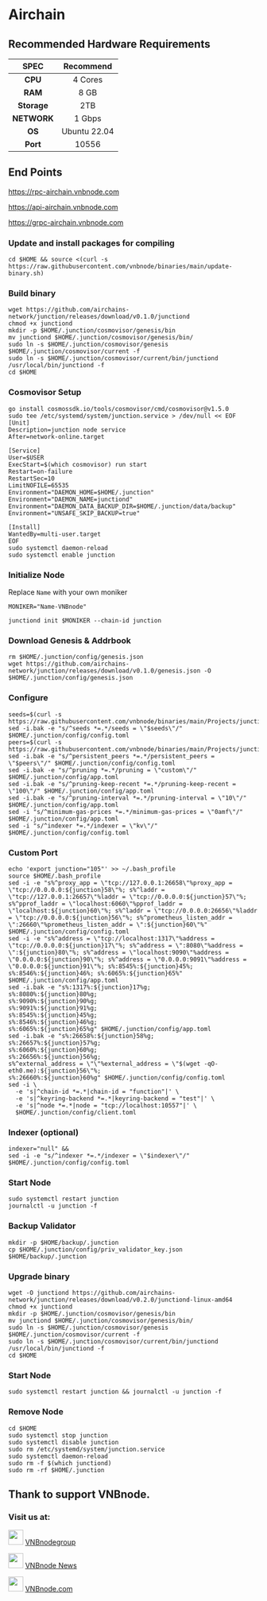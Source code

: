 # Airchain
## Recommended Hardware Requirements

|   SPEC      |       Recommend          |
| :---------: | :-----------------------:|
|   **CPU**   |        4 Cores           |
|   **RAM**   |        8 GB              |
| **Storage** |       2TB            |
| **NETWORK** |        1 Gbps            |
|   **OS**    |        Ubuntu 22.04      |
|   **Port**  |        10556             | 

## End Points

https://rpc-airchain.vnbnode.com

https://api-airchain.vnbnode.com

https://grpc-airchain.vnbnode.com

### Update and install packages for compiling
```
cd $HOME && source <(curl -s https://raw.githubusercontent.com/vnbnode/binaries/main/update-binary.sh)
```

### Build binary
```
wget https://github.com/airchains-network/junction/releases/download/v0.1.0/junctiond
chmod +x junctiond
mkdir -p $HOME/.junction/cosmovisor/genesis/bin
mv junctiond $HOME/.junction/cosmovisor/genesis/bin/
sudo ln -s $HOME/.junction/cosmovisor/genesis $HOME/.junction/cosmovisor/current -f
sudo ln -s $HOME/.junction/cosmovisor/current/bin/junctiond /usr/local/bin/junctiond -f
cd $HOME
```

### Cosmovisor Setup
```
go install cosmossdk.io/tools/cosmovisor/cmd/cosmovisor@v1.5.0
sudo tee /etc/systemd/system/junction.service > /dev/null << EOF
[Unit]
Description=junction node service
After=network-online.target
 
[Service]
User=$USER
ExecStart=$(which cosmovisor) run start
Restart=on-failure
RestartSec=10
LimitNOFILE=65535
Environment="DAEMON_HOME=$HOME/.junction"
Environment="DAEMON_NAME=junctiond"
Environment="DAEMON_DATA_BACKUP_DIR=$HOME/.junction/data/backup"
Environment="UNSAFE_SKIP_BACKUP=true"
 
[Install]
WantedBy=multi-user.target
EOF
sudo systemctl daemon-reload
sudo systemctl enable junction
```

### Initialize Node
Replace `Name` with your own moniker
```
MONIKER="Name-VNBnode"
```
```
junctiond init $MONIKER --chain-id junction
```

### Download Genesis & Addrbook
```
rm $HOME/.junction/config/genesis.json
wget https://github.com/airchains-network/junction/releases/download/v0.1.0/genesis.json -O $HOME/.junction/config/genesis.json
```

### Configure
```
seeds=$(curl -s https://raw.githubusercontent.com/vnbnode/binaries/main/Projects/junction/seeds.txt)
sed -i.bak -e "s/^seeds *=.*/seeds = \"$seeds\"/" $HOME/.junction/config/config.toml
peers=$(curl -s https://raw.githubusercontent.com/vnbnode/binaries/main/Projects/junction/peers.txt)
sed -i.bak -e "s/^persistent_peers *=.*/persistent_peers = \"$peers\"/" $HOME/.junction/config/config.toml
sed -i.bak -e "s/^pruning *=.*/pruning = \"custom\"/" $HOME/.junction/config/app.toml
sed -i.bak -e "s/^pruning-keep-recent *=.*/pruning-keep-recent = \"100\"/" $HOME/.junction/config/app.toml
sed -i.bak -e "s/^pruning-interval *=.*/pruning-interval = \"10\"/" $HOME/.junction/config/app.toml
sed -i "s/^minimum-gas-prices *=.*/minimum-gas-prices = \"0amf\"/" $HOME/.junction/config/app.toml
sed -i "s/^indexer *=.*/indexer = \"kv\"/" $HOME/.junction/config/config.toml
```

### Custom Port
```
echo 'export junction="105"' >> ~/.bash_profile
source $HOME/.bash_profile
sed -i -e "s%^proxy_app = \"tcp://127.0.0.1:26658\"%proxy_app = \"tcp://0.0.0.0:${junction}58\"%; s%^laddr = \"tcp://127.0.0.1:26657\"%laddr = \"tcp://0.0.0.0:${junction}57\"%; s%^pprof_laddr = \"localhost:6060\"%pprof_laddr = \"localhost:${junction}60\"%; s%^laddr = \"tcp://0.0.0.0:26656\"%laddr = \"tcp://0.0.0.0:${junction}56\"%; s%^prometheus_listen_addr = \":26660\"%prometheus_listen_addr = \":${junction}60\"%" $HOME/.junction/config/config.toml
sed -i -e "s%^address = \"tcp://localhost:1317\"%address = \"tcp://0.0.0.0:${junction}17\"%; s%^address = \":8080\"%address = \":${junction}80\"%; s%^address = \"localhost:9090\"%address = \"0.0.0.0:${junction}90\"%; s%^address = \"0.0.0.0:9091\"%address = \"0.0.0.0:${junction}91\"%; s%:8545%:${junction}45%; s%:8546%:${junction}46%; s%:6065%:${junction}65%" $HOME/.junction/config/app.toml
sed -i.bak -e "s%:1317%:${junction}17%g;
s%:8080%:${junction}80%g;
s%:9090%:${junction}90%g;
s%:9091%:${junction}91%g;
s%:8545%:${junction}45%g;
s%:8546%:${junction}46%g;
s%:6065%:${junction}65%g" $HOME/.junction/config/app.toml
sed -i.bak -e "s%:26658%:${junction}58%g;
s%:26657%:${junction}57%g;
s%:6060%:${junction}60%g;
s%:26656%:${junction}56%g;
s%^external_address = \"\"%external_address = \"$(wget -qO- eth0.me):${junction}56\"%;
s%:26660%:${junction}60%g" $HOME/.junction/config/config.toml
sed -i \
  -e 's|^chain-id *=.*|chain-id = "function"|' \
  -e 's|^keyring-backend *=.*|keyring-backend = "test"|' \
  -e 's|^node *=.*|node = "tcp://localhost:10557"|' \
  $HOME/.junction/config/client.toml
```
### Indexer (optional)
```
indexer="null" &&
sed -i -e "s/^indexer *=.*/indexer = \"$indexer\"/" $HOME/.junction/config/config.toml
```
### Start Node
```
sudo systemctl restart junction
journalctl -u junction -f
```

### Backup Validator
```
mkdir -p $HOME/backup/.junction
cp $HOME/.junction/config/priv_validator_key.json $HOME/backup/.junction
```

### Upgrade binary
```
wget -O junctiond https://github.com/airchains-network/junction/releases/download/v0.2.0/junctiond-linux-amd64
chmod +x junctiond
mkdir -p $HOME/.junction/cosmovisor/genesis/bin
mv junctiond $HOME/.junction/cosmovisor/genesis/bin/
sudo ln -s $HOME/.junction/cosmovisor/genesis $HOME/.junction/cosmovisor/current -f
sudo ln -s $HOME/.junction/cosmovisor/current/bin/junctiond /usr/local/bin/junctiond -f
cd $HOME
```
### Start Node
```
sudo systemctl restart junction && journalctl -u junction -f
```

### Remove Node
```
cd $HOME
sudo systemctl stop junction
sudo systemctl disable junction
sudo rm /etc/systemd/system/junction.service
sudo systemctl daemon-reload
sudo rm -f $(which junctiond)
sudo rm -rf $HOME/.junction
```


## Thank to support VNBnode.
### Visit us at:

<img src="https://user-images.githubusercontent.com/50621007/183283867-56b4d69f-bc6e-4939-b00a-72aa019d1aea.png" width="30"/> <a href="https://t.me/VNBnodegroup" target="_blank">VNBnodegroup</a>

<img src="https://user-images.githubusercontent.com/50621007/183283867-56b4d69f-bc6e-4939-b00a-72aa019d1aea.png" width="30"/> <a href="https://t.me/Vnbnode" target="_blank">VNBnode News</a>

<img src="https://github.com/vnbnode/binaries/blob/main/Logo/VNBnode.jpg" width="30"/> <a href="https://VNBnode.com" target="_blank">VNBnode.com</a>
